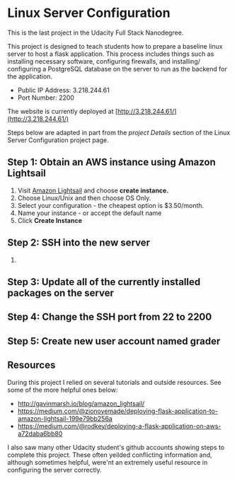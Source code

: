 # Linux Server Configuration

This is the last project in the Udacity Full Stack Nanodegree. 

This project is designed to teach students how to prepare a baseline linux server to host a flask application. This process includes things such as installing necessary software, configuring firewalls, and installing/ configuring a PostgreSQL database on the server to run as the backend for the application. 

* Public IP Address: 3.218.244.61
* Port Number: 2200

The website is currently deployed at [http://3.218.244.61/](http://3.218.244.61/)

Steps below are adapted in part from the *project Details* section of the Linux Server Configuration project page. 

## Step 1: Obtain an AWS instance using Amazon Lightsail 

1. Visit [Amazon Lightsail](lightsail.aws.amazon.com) and choose **create instance.**
2. Choose Linux/Unix and then choose OS Only.
3. Select your configuration - the cheapest option is $3.50/month.
4. Name your instance - or accept the default name
4. Click **Create Instance**

## Step 2: SSH into the new server
1. 

## Step 3: Update all of the currently installed packages on the server

## Step 4: Change the SSH port from 22 to 2200

## Step 5: Create new user account named grader 


## Resources

During this project I relied on several tutorials and outside resources. See some of the more helpful ones below:

* http://gavinmarsh.io/blog/amazon_lightsail/
* https://medium.com/@zionoyemade/deploying-flask-application-to-amazon-lightsail-199e79bb256a
* https://medium.com/@rodkey/deploying-a-flask-application-on-aws-a72daba6bb80

I also saw many other Udacity student's github accounts showing steps to complete this project. These often yeilded conflicting information and, although sometimes helpful, were'nt an extremely useful resource in configuring the server correctly. 
